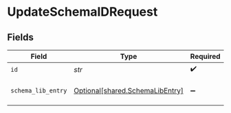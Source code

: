 # UpdateSchemaIDRequest


## Fields

| Field                                                                    | Type                                                                     | Required                                                                 | Description                                                              |
| ------------------------------------------------------------------------ | ------------------------------------------------------------------------ | ------------------------------------------------------------------------ | ------------------------------------------------------------------------ |
| `id`                                                                     | *str*                                                                    | :heavy_check_mark:                                                       | Unique ID                                                                |
| `schema_lib_entry`                                                       | [Optional[shared.SchemaLibEntry]](../../models/shared/schemalibentry.md) | :heavy_minus_sign:                                                       | Schema object to be updated                                              |